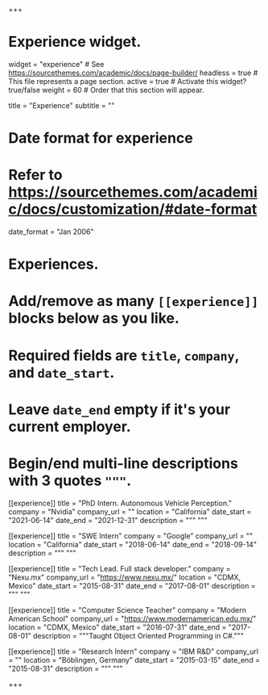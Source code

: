 +++
# Experience widget.
widget = "experience"  # See https://sourcethemes.com/academic/docs/page-builder/
headless = true  # This file represents a page section.
active = true  # Activate this widget? true/false
weight = 60  # Order that this section will appear.

title = "Experience"
subtitle = ""

# Date format for experience
#   Refer to https://sourcethemes.com/academic/docs/customization/#date-format
date_format = "Jan 2006"

# Experiences.
#   Add/remove as many `[[experience]]` blocks below as you like.
#   Required fields are `title`, `company`, and `date_start`.
#   Leave `date_end` empty if it's your current employer.
#   Begin/end multi-line descriptions with 3 quotes `"""`.
[[experience]]
  title = "PhD Intern. Autonomous Vehicle Perception."
  company = "Nvidia"
  company_url = ""
  location = "California"
  date_start = "2021-06-14"
  date_end = "2021-12-31"
  description = """
  """

[[experience]]
  title = "SWE Intern"
  company = "Google"
  company_url = ""
  location = "California"
  date_start = "2018-06-14"
  date_end = "2018-09-14"
  description = """
  """

[[experience]]
  title = "Tech Lead. Full stack developer."
  company = "Nexu.mx"
  company_url = "https://www.nexu.mx/"
  location = "CDMX, Mexico"
  date_start = "2015-08-31"
  date_end = "2017-08-01"
  description = """
  """

[[experience]]
  title = "Computer Science Teacher"
  company = "Modern American School"
  company_url = "https://www.modernamerican.edu.mx/"
  location = "CDMX, Mexico"
  date_start = "2016-07-31"
  date_end = "2017-08-01"
  description = """Taught Object Oriented Programming in C#."""

[[experience]]
  title = "Research Intern"
  company = "IBM R&D"
  company_url = ""
  location = "Böblingen, Germany"
  date_start = "2015-03-15"
  date_end = "2015-08-31"
  description = """
  """

+++
